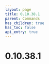 ```yaml
---
layout: page
title: 0.10.38.1
parent: Commands
has_children: true
has_toc: false
api_entry: true
---
```


# 0.10.38.1